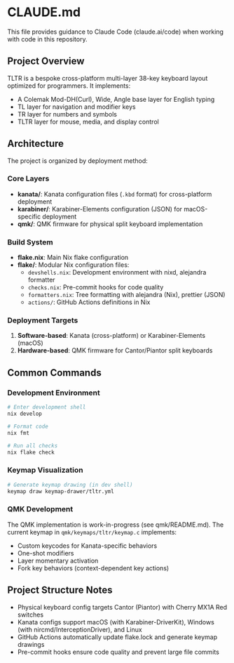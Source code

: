# CLAUDE.md

This file provides guidance to Claude Code (claude.ai/code) when working with code in this repository.

## Project Overview

TLTR is a bespoke cross-platform multi-layer 38-key keyboard layout optimized for programmers. It implements:

- A Colemak Mod-DH(Curl), Wide, Angle base layer for English typing
- TL layer for navigation and modifier keys
- TR layer for numbers and symbols
- TLTR layer for mouse, media, and display control

## Architecture

The project is organized by deployment method:

### Core Layers

- **kanata/**: Kanata configuration files (`.kbd` format) for cross-platform deployment
- **karabiner/**: Karabiner-Elements configuration (JSON) for macOS-specific deployment
- **qmk/**: QMK firmware for physical split keyboard implementation

### Build System

- **flake.nix**: Main Nix flake configuration
- **flake/**: Modular Nix configuration files:
  - `devshells.nix`: Development environment with nixd, alejandra formatter
  - `checks.nix`: Pre-commit hooks for code quality
  - `formatters.nix`: Tree formatting with alejandra (Nix), prettier (JSON)
  - `actions/`: GitHub Actions definitions in Nix

### Deployment Targets

1. **Software-based**: Kanata (cross-platform) or Karabiner-Elements (macOS)
2. **Hardware-based**: QMK firmware for Cantor/Piantor split keyboards

## Common Commands

### Development Environment

```bash
# Enter development shell
nix develop

# Format code
nix fmt

# Run all checks
nix flake check
```

### Keymap Visualization

```bash
# Generate keymap drawing (in dev shell)
keymap draw keymap-drawer/tltr.yml
```

### QMK Development

The QMK implementation is work-in-progress (see qmk/README.md). The current keymap in `qmk/keymaps/tltr/keymap.c` implements:

- Custom keycodes for Kanata-specific behaviors
- One-shot modifiers
- Layer momentary activation
- Fork key behaviors (context-dependent key actions)

## Project Structure Notes

- Physical keyboard config targets Cantor (Piantor) with Cherry MX1A Red switches
- Kanata configs support macOS (with Karabiner-DriverKit), Windows (with nircmd/InterceptionDriver), and Linux
- GitHub Actions automatically update flake.lock and generate keymap drawings
- Pre-commit hooks ensure code quality and prevent large file commits
